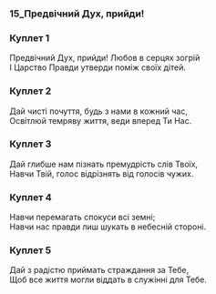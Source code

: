 ### 15_Предвічний Дух, прийди!
### Куплет 1
Предвічний Дух, прийди! Любов в серцях зoгрій <br/>І Царство Правди утверди поміж своїх дітей.
### Куплет 2
Дай чисті почуття, будь з нами в кожний час,<br/>Освітлюй темряву життя, веди вперед Ти Нас.
### Куплет 3
Дай глибше нам пізнать премудрість слів Твоїх, <br/>Навчи Твій, голос відрізнять від голосів чужих.
### Куплет 4
Навчи перемагать спокуси всі земні;<br/>Навчи нас правди лиш шукать в небесній стороні.
### Куплет 5
Дай з радістю приймать страждання за Тебе, <br/>Щоб все життя могли віддать в служінні для Тебе.
